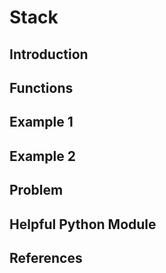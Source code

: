 # Stack

## Introduction

## Functions

## Example 1

## Example 2

## Problem

## Helpful Python Module

## References
